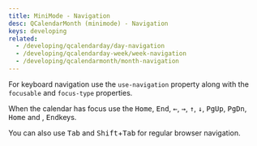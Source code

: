 ```yaml
---
title: MiniMode - Navigation
desc: QCalendarMonth (minimode) - Navigation
keys: developing
related:
  - /developing/qcalendarday/day-navigation
  - /developing/qcalendarday-week/week-navigation
  - /developing/qcalendarmonth/month-navigation
---
```

For keyboard navigation use the `use-navigation` property along with the `focusable` and `focus-type` properties.

When the calendar has focus use the <kbd>Home</kbd>, <kbd>End</kbd>, <kbd>&larr;</kbd>, <kbd>&rarr;</kbd>, <kbd>&uarr;</kbd>, <kbd>&darr;</kbd>, <kbd>PgUp</kbd>, <kbd>PgDn</kbd>, <kbd>Home</kbd> and , <kbd>End</kbd>keys.

You can also use <kbd>Tab</kbd> and <kbd>Shift</kbd>+<kbd>Tab</kbd> for regular browser navigation.

<example-viewer
  title="Navigation"
  file="MiniModeNavigation"
  codepen-title="QCalendarMonth (mini-mode)"
/>
